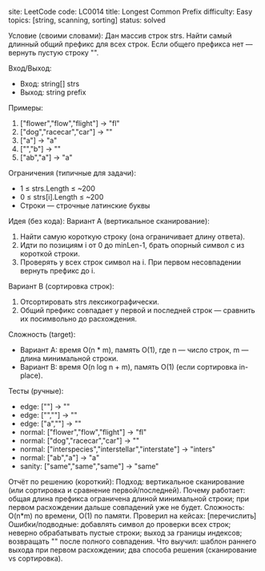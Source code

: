 ﻿site: LeetCode
code: LC0014
title: Longest Common Prefix
difficulty: Easy
topics: [string, scanning, sorting]
status: solved

Условие (своими словами):
Дан массив строк strs. Найти самый длинный общий префикс для всех строк. Если общего префикса нет — вернуть пустую строку "".

Вход/Выход:
- Вход: string[] strs
- Выход: string prefix

Примеры:
1) ["flower","flow","flight"] → "fl"
2) ["dog","racecar","car"] → ""
3) ["a"] → "a"
4) ["","b"] → ""
5) ["ab","a"] → "a"

Ограничения (типичные для задачи):
- 1 ≤ strs.Length ≤ ~200
- 0 ≤ strs[i].Length ≤ ~200
- Строки — строчные латинские буквы

Идея (без кода):
Вариант A (вертикальное сканирование):
1) Найти самую короткую строку (она ограничивает длину ответа).
2) Идти по позициям i от 0 до minLen-1, брать опорный символ c из короткой строки.
3) Проверять у всех строк символ на i. При первом несовпадении вернуть префикс до i.

Вариант B (сортировка строк):
1) Отсортировать strs лексикографически.
2) Общий префикс совпадает у первой и последней строк — сравнить их посимвольно до расхождения.

Сложность (target):
- Вариант A: время O(n * m), память O(1), где n — число строк, m — длина минимальной строки.
- Вариант B: время O(n log n + m), память O(1) (если сортировка in-place).

Тесты (ручные):
- edge: [""] → ""
- edge: ["",""] → ""
- edge: ["a",""] → ""
- normal: ["flower","flow","flight"] → "fl"
- normal: ["dog","racecar","car"] → ""
- normal: ["interspecies","interstellar","interstate"] → "inters"
- normal: ["ab","a"] → "a"
- sanity: ["same","same","same"] → "same"

Отчёт по решению (короткий):
Подход: вертикальное сканирование (или сортировка и сравнение первой/последней).
Почему работает: общая длина префикса ограничена длиной минимальной строки; при первом расхождении дальше совпадений уже не будет.
Сложность: O(n*m) по времени, O(1) по памяти.
Проверил на кейсах: [перечислить]
Ошибки/подводные: добавлять символ до проверки всех строк; неверно обрабатывать пустые строки; выход за границы индексов; возвращать "" после полного совпадения.
Что выучил: шаблон раннего выхода при первом расхождении; два способа решения (сканирование vs сортировка).
